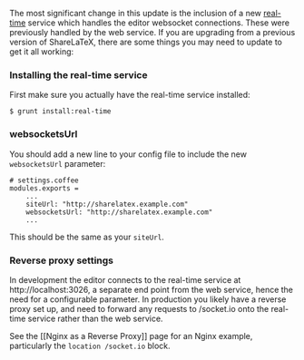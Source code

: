 The most significant change in this update is the inclusion of a new [real-time](https://github.com/sharelatex/real-time-sharelatex) service which handles the editor websocket connections. These were previously handled by the web service. If you are upgrading from a previous version of ShareLaTeX, there are some things you may need to update to get it all working:

### Installing the real-time service

First make sure you actually have the real-time service installed:

```
$ grunt install:real-time
```

### websocketsUrl

You should add a new line to your config file to include the new `websocketsUrl` parameter:

```
# settings.coffee
modules.exports =
    ...
    siteUrl: "http://sharelatex.example.com"
    websocketsUrl: "http://sharelatex.example.com"
    ...
```

This should be the same as your `siteUrl`.

### Reverse proxy settings

In development the editor connects to the real-time service at http://localhost:3026, a separate end point from the web service, hence the need for a configurable parameter. In production you likely have a reverse proxy set up, and need to forward any requests to /socket.io onto the real-time service rather than the web service.

See the [[Nginx as a Reverse Proxy]] page for an Nginx example, particularly the `location /socket.io` block.